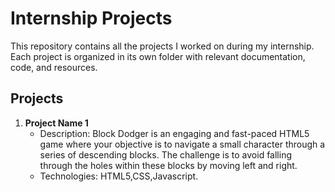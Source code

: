 # Internship Projects

This repository contains all the projects I worked on during my internship. Each project is organized in its own folder with relevant documentation, code, and resources.

## Projects
1. **Project Name 1**
   - Description:  Block Dodger is an engaging and fast-paced HTML5 game where your objective is to navigate a small character through a series of descending blocks.
                 The challenge is to avoid falling through the holes within these blocks by moving left and right.
   - Technologies:  HTML5,CSS,Javascript.
